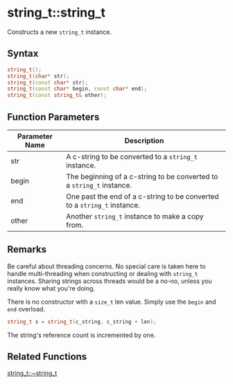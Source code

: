 
# string_t::string_t

Constructs a new `string_t` instance.

## Syntax

```cpp
string_t();
string_t(char* str);
string_t(const char* str);
string_t(const char* begin, const char* end);
string_t(const string_t& other);
```

## Function Parameters

Parameter Name | Description
--- | ---
str | A c-string to be converted to a `string_t` instance.
begin | The beginning of a c-string to be converted to a `string_t` instance.
end | One past the end of a c-string to be converted to a `string_t` instance.
other | Another `string_t` instance to make a copy from.

## Remarks

Be careful about threading concerns. No special care is taken here to handle multi-threading when constructing or dealing with `string_t` instances. Sharing strings across threads would be a no-no, unless you really know what you're doing.

There is no constructor with a `size_t` len value. Simply use the `begin` and `end` overload.

```cpp
string_t s = string_t(c_string, c_string + len);
```

The string's reference count is incremented by one.

## Related Functions

[string_t::~string_t](https://github.com/RandyGaul/cute_framework/blob/master/doc/string/strpool/~string_t.md)  
